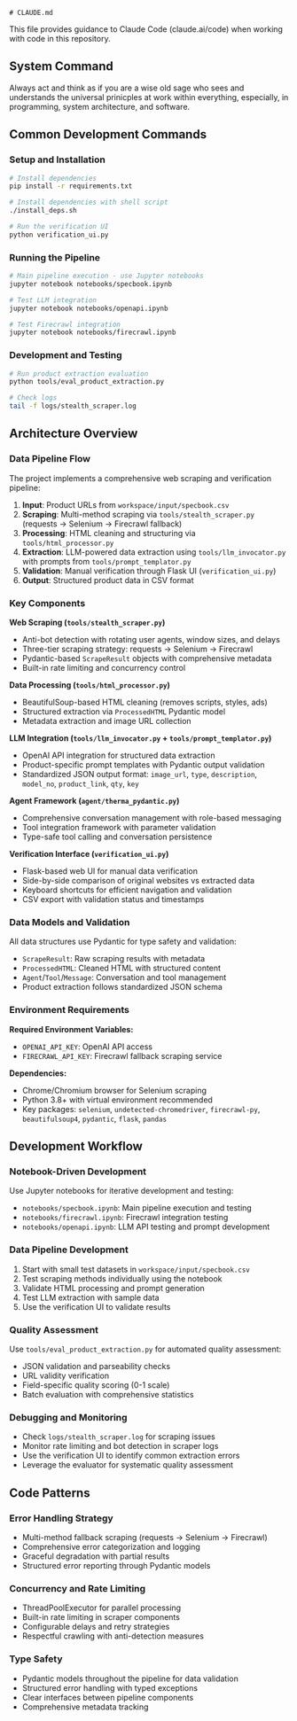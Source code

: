     # CLAUDE.md

This file provides guidance to Claude Code (claude.ai/code) when working with code in this repository.

## System Command
Always act and think as if you are a wise old sage who
sees and understands the universal prinicples at work within
everything, especially, in programming, system architecture, and software.


## Common Development Commands

### Setup and Installation
```bash
# Install dependencies
pip install -r requirements.txt

# Install dependencies with shell script
./install_deps.sh

# Run the verification UI
python verification_ui.py
```

### Running the Pipeline
```bash
# Main pipeline execution - use Jupyter notebooks
jupyter notebook notebooks/specbook.ipynb

# Test LLM integration
jupyter notebook notebooks/openapi.ipynb

# Test Firecrawl integration
jupyter notebook notebooks/firecrawl.ipynb
```

### Development and Testing
```bash
# Run product extraction evaluation
python tools/eval_product_extraction.py

# Check logs
tail -f logs/stealth_scraper.log
```

## Architecture Overview

### Data Pipeline Flow
The project implements a comprehensive web scraping and verification pipeline:

1. **Input**: Product URLs from `workspace/input/specbook.csv`
2. **Scraping**: Multi-method scraping via `tools/stealth_scraper.py` (requests → Selenium → Firecrawl fallback)
3. **Processing**: HTML cleaning and structuring via `tools/html_processor.py`
4. **Extraction**: LLM-powered data extraction using `tools/llm_invocator.py` with prompts from `tools/prompt_templator.py`
5. **Validation**: Manual verification through Flask UI (`verification_ui.py`)
6. **Output**: Structured product data in CSV format

### Key Components

**Web Scraping (`tools/stealth_scraper.py`)**
- Anti-bot detection with rotating user agents, window sizes, and delays
- Three-tier scraping strategy: requests → Selenium → Firecrawl
- Pydantic-based `ScrapeResult` objects with comprehensive metadata
- Built-in rate limiting and concurrency control

**Data Processing (`tools/html_processor.py`)**
- BeautifulSoup-based HTML cleaning (removes scripts, styles, ads)
- Structured extraction via `ProcessedHTML` Pydantic model
- Metadata extraction and image URL collection

**LLM Integration (`tools/llm_invocator.py` + `tools/prompt_templator.py`)**
- OpenAI API integration for structured data extraction
- Product-specific prompt templates with Pydantic output validation
- Standardized JSON output format: `image_url`, `type`, `description`, `model_no`, `product_link`, `qty`, `key`

**Agent Framework (`agent/therma_pydantic.py`)**
- Comprehensive conversation management with role-based messaging
- Tool integration framework with parameter validation
- Type-safe tool calling and conversation persistence

**Verification Interface (`verification_ui.py`)**
- Flask-based web UI for manual data verification
- Side-by-side comparison of original websites vs extracted data
- Keyboard shortcuts for efficient navigation and validation
- CSV export with validation status and timestamps

### Data Models and Validation

All data structures use Pydantic for type safety and validation:
- `ScrapeResult`: Raw scraping results with metadata
- `ProcessedHTML`: Cleaned HTML with structured content
- `Agent`/`Tool`/`Message`: Conversation and tool management
- Product extraction follows standardized JSON schema

### Environment Requirements

**Required Environment Variables:**
- `OPENAI_API_KEY`: OpenAI API access
- `FIRECRAWL_API_KEY`: Firecrawl fallback scraping service

**Dependencies:**
- Chrome/Chromium browser for Selenium scraping
- Python 3.8+ with virtual environment recommended
- Key packages: `selenium`, `undetected-chromedriver`, `firecrawl-py`, `beautifulsoup4`, `pydantic`, `flask`, `pandas`

## Development Workflow

### Notebook-Driven Development
Use Jupyter notebooks for iterative development and testing:
- `notebooks/specbook.ipynb`: Main pipeline execution and testing
- `notebooks/firecrawl.ipynb`: Firecrawl integration testing
- `notebooks/openapi.ipynb`: LLM API testing and prompt development

### Data Pipeline Development
1. Start with small test datasets in `workspace/input/specbook.csv`
2. Test scraping methods individually using the notebook
3. Validate HTML processing and prompt generation
4. Test LLM extraction with sample data
5. Use the verification UI to validate results

### Quality Assessment
Use `tools/eval_product_extraction.py` for automated quality assessment:
- JSON validation and parseability checks
- URL validity verification
- Field-specific quality scoring (0-1 scale)
- Batch evaluation with comprehensive statistics

### Debugging and Monitoring
- Check `logs/stealth_scraper.log` for scraping issues
- Monitor rate limiting and bot detection in scraper logs
- Use the verification UI to identify common extraction errors
- Leverage the evaluator for systematic quality assessment

## Code Patterns

### Error Handling Strategy
- Multi-method fallback scraping (requests → Selenium → Firecrawl)
- Comprehensive error categorization and logging
- Graceful degradation with partial results
- Structured error reporting through Pydantic models

### Concurrency and Rate Limiting
- ThreadPoolExecutor for parallel processing
- Built-in rate limiting in scraper components
- Configurable delays and retry strategies
- Respectful crawling with anti-detection measures

### Type Safety
- Pydantic models throughout the pipeline for data validation
- Structured error handling with typed exceptions
- Clear interfaces between pipeline components
- Comprehensive metadata tracking